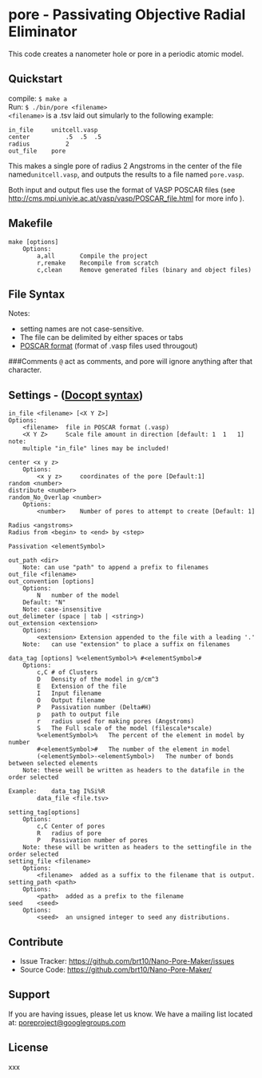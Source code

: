 pore - Passivating Objective Radial Eliminator
=============================================
This code creates a nanometer hole or pore in a periodic atomic model.

Quickstart
-----------

compile:
`$ make a`   
Run:
`$ ./bin/pore <filename>`   
`<filename>` is a .tsv laid out simularly to the following example:
```
in_file		unitcell.vasp
center			.5	.5	.5
radius			2
out_file	pore
```
This makes a single pore of radius 2 Angstroms in the center of the file named`unitcell.vasp`, and outputs the results to a file named `pore.vasp`.  

Both input and output fles use the format of VASP POSCAR files (see http://cms.mpi.univie.ac.at/vasp/vasp/POSCAR_file.html  for more info ).

Makefile
--------
```
make [options]
	Options:
		a,all		Compile the project
		r,remake	Recompile from scratch
		c,clean		Remove generated files (binary and object files)
```

File Syntax
-----------

Notes:
* setting names are not case-sensitive.
* The file can be delimited by either spaces or tabs
* [POSCAR format](http://cms.mpi.univie.ac.at/vasp/guide/node59.html) (format of .vasp files used througout)


###Comments
`@` act as comments, and pore will ignore anything after that character.

Settings - ([Docopt syntax](http://docopt.org/))
-------------------------------------------------------
```
in_file <filename> [<X Y Z>]
Options:
	<filename>	file in POSCAR format (.vasp)
	<X Y Z>		Scale file amount in direction [default: 1	1	1]
note:
	multiple "in_file" lines may be included!

center <x y z>
	Options:
		<x y z>		coordinates of the pore [Default:1]
random <number>
distribute <number>
random_No_Overlap <number>
	Options:
		<number>	Number of pores to attempt to create [Default: 1]
		
Radius <angstroms>
Radius from <begin> to <end> by <step>

Passivation <elementSymbol>

out_path <dir>
	Note: can use "path" to append a prefix to filenames
out_file <filename>
out_convention [options]
	Options:
		N	number of the model
	Default: "N"
	Note: case-insensitive
out_delimeter (space | tab | <string>)
out_extension <extension>
	Options:
		<extension>	Extension appended to the file with a leading '.'
	Note:	can use "extension" to place a suffix on filenames

data_tag [options] %<elementSymbol>% #<elementSymbol>#
	Options:
		c,C # of Clusters
		D	Density of the model in g/cm^3
		E	Extension of the file
		I	Input filename
		O	Output filename
		P	Passivation number (Delta#H)
		p	path to output file
		r	radius used for making pores (Angstroms)
		S	The Full scale of the model (filescale*scale)
		%<elementSymbol>%	The percent of the element in model by number
		#<elementSymbol>#	The number of the element in model
		(<elementSymbol>-<elementSymbol>)	The number of bonds between selected elements
	Note: these weill be written as headers to the datafile in the order selected

Example: 	data_tag I%Si%R
		data_file <file.tsv>

setting_tag[options]
	Options:
		c,C Center of pores
		R	radius of pore
		P	Passivation number of pores
	Note: these will be written as headers to the settingfile in the order selected
setting_file <filename>
	Options:
		<filename>	added as a suffix to the filename that is output.
setting_path <path>
	Options:
		<path>	added as a prefix to the filename
seed	<seed>
	Options:
		<seed>	an unsigned integer to seed any distributions.
```

Contribute
----------

- Issue Tracker: <https://github.com/brt10/Nano-Pore-Maker/issues>
- Source Code: <https://github.com/brt10/Nano-Pore-Maker/>

Support
-------

If you are having issues, please let us know.
We have a mailing list located at: poreproject@googlegroups.com

License
-------

xxx
